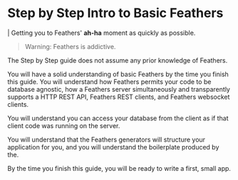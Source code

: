 # Step by Step Intro to Basic Feathers

| Getting you to Feathers' **ah-ha** moment as quickly as possible.

> Warning: Feathers is addictive.

The Step by Step guide does not assume any prior knowledge of Feathers.

You will have a solid understanding of basic Feathers by the time you finish this guide.
You will understand how Feathers permits your code to be database agnostic,
how a Feathers server simultaneously and transparently supports a HTTP REST API,
Feathers REST clients, and Feathers websocket clients.

You will understand you can access your database from the client
as if that client code was running on the server.

You will understand that the Feathers generators will structure your application for you,
and you will understand the boilerplate produced by the.

By the time you finish this guide, you will be ready to write a first, small app.